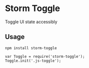 # Storm Toggle

Toggle UI state accessibly


## Usage
```
npm install storm-toggle
```

```
var Toggle = require('storm-toggle');
Toggle.init('.js-toggle');
```